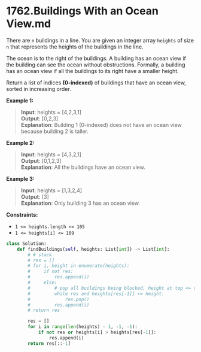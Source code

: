 # 1762.Buildings With an Ocean View.md


There are `n` buildings in a line. You are given an integer array `heights` of size `n` that represents the heights of the buildings in the line.

The ocean is to the right of the buildings. A building has an ocean view if the building can see the ocean without obstructions. Formally, a building has an ocean view if all the buildings to its right have a smaller height.

Return a list of indices **(0-indexed)** of buildings that have an ocean view, sorted in increasing order.


**Example 1:**

>**Input**: heights = [4,2,3,1]  
**Output**: [0,2,3]  
**Explanation**: Building 1 (0-indexed) does not have an ocean view because building 2 is taller.  

**Example 2:**

>**Input**: heights = [4,3,2,1]  
**Output**: [0,1,2,3]  
**Explanation**: All the buildings have an ocean view.  

**Example 3:**

>**Input**: heights = [1,3,2,4]  
**Output**: [3]  
**Explanation**: Only building 3 has an ocean view.  
 

**Constraints:**

* `1 <= heights.length <= 105`
* `1 <= heights[i] <= 109`


```python
class Solution:
    def findBuildings(self, heights: List[int]) -> List[int]:
        # # stack
        # res = []
        # for i, height in enumerate(heights):
        #     if not res:
        #         res.append(i)
        #     else:
        #         # pop all buildings being blocked, height at top <= current height
        #         while res and heights[res[-1]] <= height:
        #             res.pop()
        #         res.append(i)
        # return res

        res = []
        for i in range(len(heights) - 1, -1, -1):
            if not res or heights[i] > heights[res[-1]]:
                res.append(i)
        return res[::-1]
```
